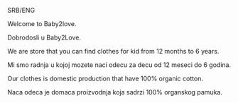 SRB/ENG

Welcome to Baby2love.

Dobrodosli u Baby2Love.


We are store that you can find clothes for kid from 12 months to 6 years.

Mi smo radnja u kojoj mozete naci odecu za decu od 12 meseci do 6 godina.


Our clothes is domestic production that have 100% organic cotton.

Naca odeca je domaca proizvodnja koja sadrzi 100% organskog pamuka.



